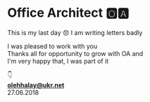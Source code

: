# Office Architect :o2::a: # 

This is my last day :disappointed: I am writing letters badly

I was pleased to work with you  
Thanks all for opportunity to grow with OA and  
I'm very happy that, I was part of it  

:point_down:  
**olehhalay@ukr.net**  
27.06.2018
